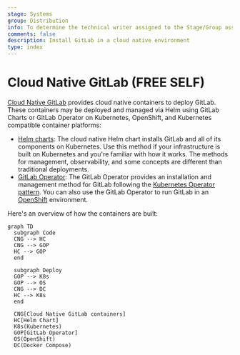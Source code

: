 ```yaml
---
stage: Systems
group: Distribution
info: To determine the technical writer assigned to the Stage/Group associated with this page, see https://about.gitlab.com/handbook/engineering/ux/technical-writing/#assignments
comments: false
description: Install GitLab in a cloud native environment
type: index
---
```


# Cloud Native GitLab **(FREE SELF)**

[Cloud Native GitLab](https://gitlab.com/gitlab-org/build/CNG) provides cloud
native containers to deploy GitLab. These containers may be deployed and managed
via Helm using GitLab Charts or GitLab Operator on Kubernetes, OpenShift,
and Kubernetes compatible container platforms:

- [Helm charts](https://docs.gitlab.com/charts/): The cloud native Helm chart
  installs GitLab and all of its components on Kubernetes. Use this method if
  your infrastructure is built on Kubernetes and you're familiar with how it
  works. The methods for management, observability, and some concepts are
  different than traditional deployments.
- [GitLab Operator](https://docs.gitlab.com/operator/): The GitLab Operator
  provides an installation and management method for GitLab following the
  [Kubernetes Operator pattern](https://kubernetes.io/docs/concepts/extend-kubernetes/operator/).
  You can also use the GitLab Operator to run GitLab in an
  [OpenShift](../openshift_and_gitlab/index.md) environment.

Here's an overview of how the containers are built:

```mermaid
graph TD
  subgraph Code
  CNG --> HC
  CNG --> GOP
  HC --> GOP
  end

  subgraph Deploy
  GOP --> K8s
  GOP --> OS
  CNG --> DC
  HC --> K8s
  end

  CNG[Cloud Native GitLab containers]
  HC[Helm Chart]
  K8s(Kubernetes)
  GOP[GitLab Operator]
  OS(OpenShift)
  DC(Docker Compose)
```

